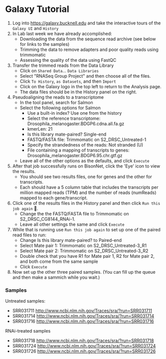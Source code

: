 # Galaxy Tutorial

1. Log into https://galaxy.bucknell.edu and take the interactive tours of the `Galaxy UI` and `History`
2. In Lab last week we have already accomplished:
   - Downloading the data from the sequence read archive (see below for links to the samples)
   - Trimming the data to remove adapters and poor quality reads using trimmomatic
   - Assessing the quality of the data using FastQC
3. Transfer the trimmed reads from the Data Library
   - Click on `Shared Data`... `Data Libraries`
   - Select "RNASeq Group Project" and then choose all of the files.
   - Click `To History`, `as Datasets`, and then `Import`
   - Click on the Galaxy logo in the top left to return to the Analysis page.
   - The data files should be in the History panel on the right.
4. Pseudoaligning the reads to a transcriptome
   - In the tool panel, search for Salmon
   - Select the following options for Salmon
     - Use a built-in index? Use one from the history
     - Select the reference transcriptome: Drosophila_melanogaster.BDGP6.cdna.all.fa.gz
     - kmerLen: 21
     - Is this library mate-paired? Single-end
     - FASTQ/FASTA file: Trimmomatic on S2_DRSC_Untreated-1
     - Specify the strandedness of the reads: Not stranded (U)
     - File containing a mapping of transcripts to genes: Drosophila_melanogaster.BDGP6.95.chr.gtf.gz
   - Leave all of the other options as the defaults, and click `Execute`
5. After that job successfully runs on BisonNet, click the 'Eye' icon to view the results.
   - You should see two results files, one for genes and the other for transcripts.
   - Each should have a 5 column table that includes the transcripts per million mapped reads (TPM) and the number of reads (numReads) mapped to each gene/transcript.
6. Click one of the results files in the History panel and then click `Run this job again` :arrows_counterclockwise:.
   - Change the the FASTQ/FASTA file to Trimmomatic on S2_DRSC_CG8144_RNAi-1.
   - Leave all other settings the same and click `Execute`
7. While that is running use `Run this job again` to set up one of the paired read files to run:
   - Change Is this library mate-paired? to Paired-end
   - Select Mate pair 1: Trimmomatic on S2_DRSC_Untreated-3_R1
   - Select Mate pair 2: Trimmomatic on S2_DRSC_Untreated-3_R2
   - Double check that you have R1 for Mate pair 1, R2 for Mate pair 2, and both come from the same sample
   - Click `Execute`
8. Now set up the other three paired samples. (You can fill up the queue and then make a sammich while you wait.)

### Samples
Untreated samples: 

- SRR031711 http://www.ncbi.nlm.nih.gov/Traces/sra/?run=SRR031711
- SRR031714 http://www.ncbi.nlm.nih.gov/Traces/sra/?run=SRR031714
- SRR031716 http://www.ncbi.nlm.nih.gov/Traces/sra/?run=SRR031716

RNAi-treated samples

+ SRR031718 http://www.ncbi.nlm.nih.gov/Traces/sra/?run=SRR031718
+ SRR031724 http://www.ncbi.nlm.nih.gov/Traces/sra/?run=SRR031724
+ SRR031726 http://www.ncbi.nlm.nih.gov/Traces/sra/?run=SRR031726
